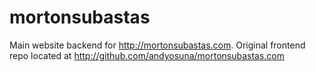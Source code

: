 # mortonsubastas
Main website backend for http://mortonsubastas.com. Original frontend repo located at http://github.com/andyosuna/mortonsubastas.com
